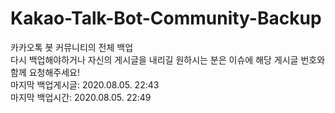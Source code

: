 # Kakao-Talk-Bot-Community-Backup
 카카오톡 봇 커뮤니티의 전체 백업<br>
 다시 백업해야하거나 자신의 게시글을 내리길 원하시는 분은 이슈에 해당 게시글 번호와 함께 요청해주세요!<br>
마지막 백업게시글: 2020.08.05. 22:43<br>
마지막 백업시간: 2020.08.05. 22:49<br>
